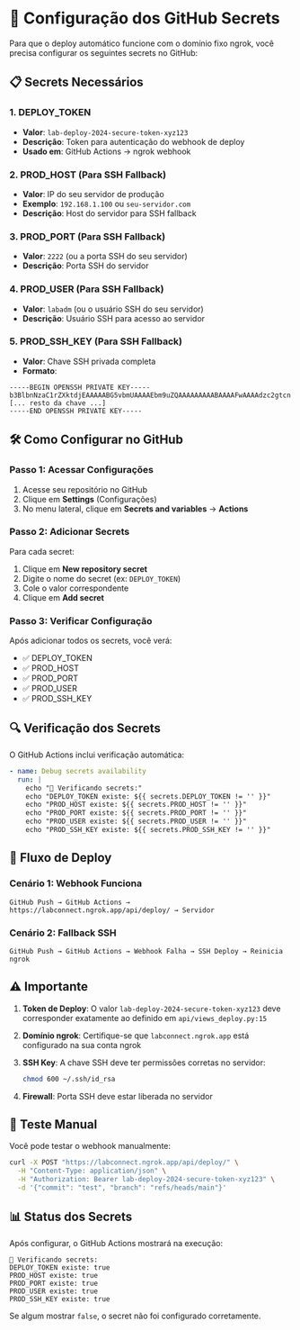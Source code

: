 # 🔐 Configuração dos GitHub Secrets

Para que o deploy automático funcione com o domínio fixo ngrok, você precisa configurar os seguintes secrets no GitHub:

## 📋 Secrets Necessários

### 1. DEPLOY_TOKEN
- **Valor**: `lab-deploy-2024-secure-token-xyz123`
- **Descrição**: Token para autenticação do webhook de deploy
- **Usado em**: GitHub Actions → ngrok webhook

### 2. PROD_HOST (Para SSH Fallback)
- **Valor**: IP do seu servidor de produção
- **Exemplo**: `192.168.1.100` ou `seu-servidor.com`
- **Descrição**: Host do servidor para SSH fallback

### 3. PROD_PORT (Para SSH Fallback)  
- **Valor**: `2222` (ou a porta SSH do seu servidor)
- **Descrição**: Porta SSH do servidor

### 4. PROD_USER (Para SSH Fallback)
- **Valor**: `labadm` (ou o usuário SSH do seu servidor)
- **Descrição**: Usuário SSH para acesso ao servidor

### 5. PROD_SSH_KEY (Para SSH Fallback)
- **Valor**: Chave SSH privada completa
- **Formato**:
```
-----BEGIN OPENSSH PRIVATE KEY-----
b3BlbnNzaC1rZXktdjEAAAAABG5vbmUAAAAEbm9uZQAAAAAAAAABAAAAFwAAAAdzc2gtcn
[... resto da chave ...]
-----END OPENSSH PRIVATE KEY-----
```

## 🛠️ Como Configurar no GitHub

### Passo 1: Acessar Configurações
1. Acesse seu repositório no GitHub
2. Clique em **Settings** (Configurações)
3. No menu lateral, clique em **Secrets and variables** → **Actions**

### Passo 2: Adicionar Secrets
Para cada secret:
1. Clique em **New repository secret**
2. Digite o nome do secret (ex: `DEPLOY_TOKEN`)
3. Cole o valor correspondente
4. Clique em **Add secret**

### Passo 3: Verificar Configuração
Após adicionar todos os secrets, você verá:
- ✅ DEPLOY_TOKEN
- ✅ PROD_HOST
- ✅ PROD_PORT  
- ✅ PROD_USER
- ✅ PROD_SSH_KEY

## 🔍 Verificação dos Secrets

O GitHub Actions inclui verificação automática:
```yaml
- name: Debug secrets availability
  run: |
    echo "🔐 Verificando secrets:"
    echo "DEPLOY_TOKEN existe: ${{ secrets.DEPLOY_TOKEN != '' }}"
    echo "PROD_HOST existe: ${{ secrets.PROD_HOST != '' }}"
    echo "PROD_PORT existe: ${{ secrets.PROD_PORT != '' }}"
    echo "PROD_USER existe: ${{ secrets.PROD_USER != '' }}"
    echo "PROD_SSH_KEY existe: ${{ secrets.PROD_SSH_KEY != '' }}"
```

## 🚀 Fluxo de Deploy

### Cenário 1: Webhook Funciona
```
GitHub Push → GitHub Actions → https://labconnect.ngrok.app/api/deploy/ → Servidor
```

### Cenário 2: Fallback SSH  
```
GitHub Push → GitHub Actions → Webhook Falha → SSH Deploy → Reinicia ngrok
```

## ⚠️ Importante

1. **Token de Deploy**: O valor `lab-deploy-2024-secure-token-xyz123` deve corresponder exatamente ao definido em `api/views_deploy.py:15`

2. **Domínio ngrok**: Certifique-se que `labconnect.ngrok.app` está configurado na sua conta ngrok

3. **SSH Key**: A chave SSH deve ter permissões corretas no servidor:
   ```bash
   chmod 600 ~/.ssh/id_rsa
   ```

4. **Firewall**: Porta SSH deve estar liberada no servidor

## 🧪 Teste Manual

Você pode testar o webhook manualmente:
```bash
curl -X POST "https://labconnect.ngrok.app/api/deploy/" \
  -H "Content-Type: application/json" \
  -H "Authorization: Bearer lab-deploy-2024-secure-token-xyz123" \
  -d '{"commit": "test", "branch": "refs/heads/main"}'
```

## 📊 Status dos Secrets

Após configurar, o GitHub Actions mostrará na execução:
```
🔐 Verificando secrets:
DEPLOY_TOKEN existe: true
PROD_HOST existe: true  
PROD_PORT existe: true
PROD_USER existe: true
PROD_SSH_KEY existe: true
```

Se algum mostrar `false`, o secret não foi configurado corretamente.